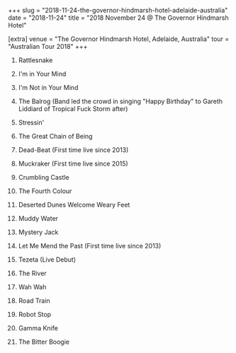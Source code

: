 +++
slug = "2018-11-24-the-governor-hindmarsh-hotel-adelaide-australia"
date = "2018-11-24"
title = "2018 November 24 @ The Governor Hindmarsh Hotel"

[extra]
venue = "The Governor Hindmarsh Hotel, Adelaide, Australia"
tour = "Australian Tour 2018"
+++


 1. Rattlesnake

 2. I'm in Your Mind

 3. I'm Not in Your Mind

 4. The Balrog
    (Band led the crowd in singing "Happy Birthday" to Gareth Liddiard
    of Tropical Fuck Storm after)

 5. Stressin'

 6. The Great Chain of Being

 7. Dead-Beat
    (First time live since 2013)

 8. Muckraker
    (First time live since 2015)

 9. Crumbling Castle

10. The Fourth Colour

11. Deserted Dunes Welcome Weary Feet

12. Muddy Water

13. Mystery Jack

14. Let Me Mend the Past
    (First time live since 2013)

15. Tezeta
    (Live Debut)

16. The River

17. Wah Wah

18. Road Train

19. Robot Stop

20. Gamma Knife

21. The Bitter Boogie


